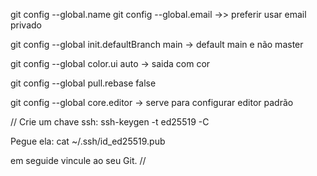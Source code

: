 git config --global.name <gitname>
git config --global.email <gitemail> ->> preferir usar email privado

git config --global init.defaultBranch main -> default main e não master

git config --global color.ui auto -> saida com cor

git config --global pull.rebase false

git config --global core.editor  <editor> -> serve para configurar editor padrão

//
Crie um chave ssh: 
ssh-keygen -t ed25519 -C <youremail>

Pegue ela:
cat ~/.ssh/id_ed25519.pub

em seguide vincule ao seu Git.
//

